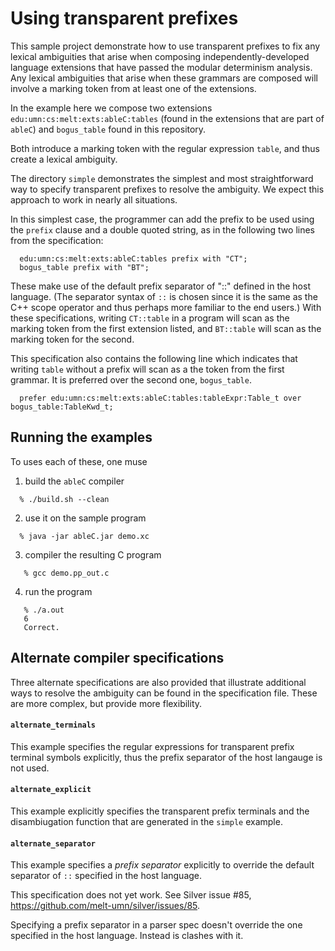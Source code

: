 # Using transparent prefixes

This sample project demonstrate how to use transparent prefixes to fix
any lexical ambiguities that arise when composing
independently-developed language extensions that have passed the
modular determinism analysis.  Any lexical ambiguities that arise when
these grammars are composed will involve a marking token from at least
one of the extensions.

In the example here we compose two extensions
`edu:umn:cs:melt:exts:ableC:tables` (found in the extensions that are
part of `ableC`) and `bogus_table` found in this repository.

Both introduce a marking token with the regular expression `table`,
and thus create a lexical ambiguity.

The directory `simple` demonstrates the simplest and most
straightforward way to specify transparent prefixes to resolve the
ambiguity.  We expect this approach to work in nearly all situations.

In this simplest case, the programmer can add the prefix to be used
using the `prefix` clause and a double quoted string, as in the
following two lines from the specification:
```
  edu:umn:cs:melt:exts:ableC:tables prefix with "CT";
  bogus_table prefix with "BT";
```

These make use of the default prefix separator of "::" defined in the
host language.  (The separator syntax of `::` is chosen since it is
the same as the C++ scope operator and thus perhaps more familiar to
the end users.) With these specifications, writing `CT::table` in a
program will scan as the marking token from the first extension
listed, and `BT::table` will scan as the marking token for the second.

This specification also contains the following line which indicates
that writing `table` without a prefix will scan as a the token from
the first grammar.  It is preferred over the second one,
`bogus_table`.

```
  prefer edu:umn:cs:melt:exts:ableC:tables:tableExpr:Table_t over bogus_table:TableKwd_t;
```

## Running the examples

To uses each of these, one muse
1. build the `ableC` compiler
```
  % ./build.sh --clean
```

2. use it on the sample program
```
  % java -jar ableC.jar demo.xc
```

3. compiler the resulting C program
```
   % gcc demo.pp_out.c
```

4. run the program
```
   % ./a.out
   6
   Correct.
```

## Alternate compiler specifications

Three alternate specifications are also provided that illustrate
additional ways to resolve the ambiguity can be found in the
specification file.  These are more complex, but provide more
flexibility.

#### `alternate_terminals`

This example specifies the regular expressions for transparent prefix
terminal symbols explicitly, thus the prefix separator of the host
langauge is not used.

#### `alternate_explicit`

This example explicitly specifies the transparent prefix terminals and
the disambiugation function that are generated in the `simple`
example.

#### `alternate_separator`

This example specifies a *prefix separator* explicitly to override the
default separator of `::` specified in the host language.

This specification does not yet work.
See Silver issue #85,
https://github.com/melt-umn/silver/issues/85.

Specifying a prefix separator in a parser spec doesn't override the
one specified in the host language.  Instead is clashes with it.

